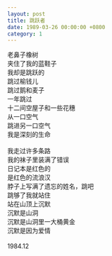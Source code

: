 ```yaml
---
layout: post
title: 跳跃者
date: 1989-03-26 00:00:00 +0800
category: 1
---
```


老鼻子橡树<br>
夹住了我的蓝鞋子<br>
我却是跳跃的<br>
跳过榆钱儿<br>
跳过鹅和麦子<br>
一年跳过<br>
十二间空屋子和一些花穗<br>
从一口空气<br>
跳进另一口空气<br>
我是深刻的生命<br>
<br>
我走过许多条路<br>
我的袜子里装满了错误<br>
日记本是红色的<br>
是红色的流浪汉<br>
脖子上写满了遗忘的姓名，跳吧<br>
跳够了我就站住<br>
站在山顶上沉默<br>
沉默是山洞<br>
沉默是山洞里一大桶黄金<br>
沉默是因为爱情<br>
<br>
1984.12